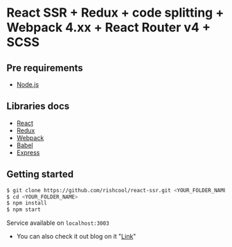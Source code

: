 # React SSR + Redux + code splitting + Webpack 4.xx + React Router v4 + SCSS

## Pre requirements
* [Node.js](https://nodejs.org/)

## Libraries docs
* [React](https://reactjs.org/)
* [Redux](https://redux.js.org/introduction)
* [Webpack](https://webpack.js.org/)
* [Babel](https://babeljs.io)
* [Express](http://expressjs.com/)

## Getting started
```bash
$ git clone https://github.com/rishcool/react-ssr.git <YOUR_FOLDER_NAME>
$ cd <YOUR_FOLDER_NAME>
$ npm install
$ npm start
```

Service available on `localhost:3003`

* You can also check it out blog on it "[Link](https://medium.com/@rishabhtrivedi_39085/react-ssr-redux-code-splitting-webpack-4-xx-react-router-v4-scss-pwa-8a0c8951c1cf)"

